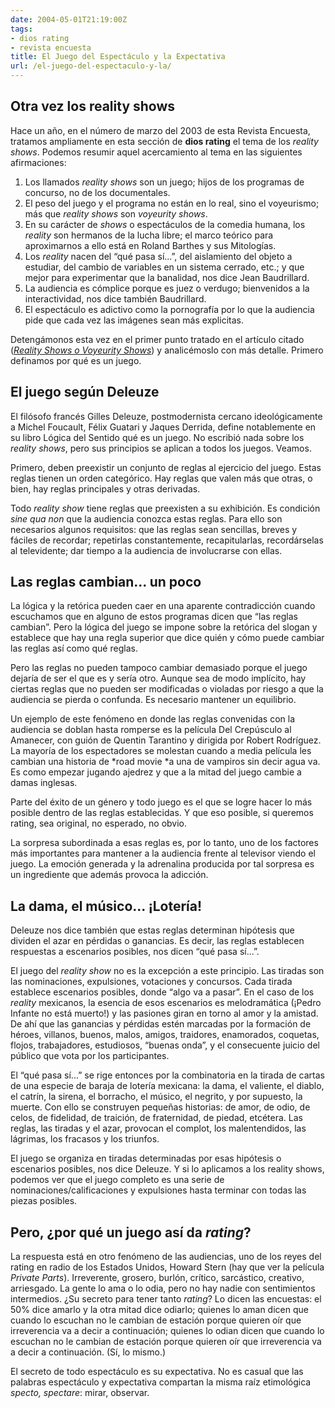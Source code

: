 ```yaml
---
date: 2004-05-01T21:19:00Z
tags:
- dios rating
- revista encuesta
title: El Juego del Espectáculo y la Expectativa
url: /el-juego-del-espectaculo-y-la/
---
```


## Otra vez los reality showsHace un año, en el número de marzo del 2003 de esta Revista Encuesta, tratamos ampliamente en esta sección de **dios rating** el tema de los *reality shows*. Podemos resumir aquel acercamiento al tema en las siguientes afirmaciones:1. Los llamados *reality shows* son un juego; hijos de los programas de concurso, no de los documentales.1. El peso del juego y el programa no están en lo real, sino el voyeurismo; más que *reality shows* son *voyeurity shows*.1. En su carácter de *shows* o espectáculos de la comedia humana, los *reality* son hermanos de la lucha libre; el marco teórico para aproximarnos a ello está en Roland Barthes y sus Mitologías.1. Los *reality* nacen del “qué pasa sí...”, del aislamiento del objeto a estudiar, del cambio de variables en un sistema cerrado, etc.; y que mejor para experimentar que la banalidad, nos dice Jean Baudrillard.1. La audiencia es cómplice porque es juez o verdugo; bienvenidos a la interactividad, nos dice también Baudrillard.1. El espectáculo es adictivo como la pornografía por lo que la audiencia pide que cada vez las imágenes sean más explicitas.Detengámonos esta vez en el primer punto tratado en el artículo citado (*<a href="http://efectoaudiencia.blogspot.com/2003/03/reality-shows-o-voyeurity-shows.html">Reality Shows o Voyeurity Shows</a>*) y analicémoslo con más detalle. Primero definamos por qué es un juego.## El juego según DeleuzeEl filósofo francés Gilles Deleuze, postmodernista cercano ideológicamente a Michel Foucault, Félix Guatari y Jaques Derrida, define notablemente  en su libro Lógica del Sentido qué es un juego. No escribió nada sobre los *reality shows*, pero sus principios se aplican a todos los juegos. Veamos.Primero, deben preexistir un conjunto de reglas al ejercicio del juego. Estas reglas tienen un orden categórico. Hay reglas que valen más que otras, o bien, hay reglas principales y otras derivadas.Todo *reality show* tiene reglas que preexisten a su exhibición. Es condición *sine qua non* que la audiencia conozca estas reglas. Para ello son necesarios algunos requisitos: que las reglas sean sencillas, breves y fáciles de recordar; repetirlas constantemente, recapitularlas, recordárselas al televidente; dar tiempo a la audiencia de involucrarse con ellas.## Las reglas cambian... un pocoLa lógica y la retórica pueden caer en una aparente contradicción cuando escuchamos que en alguno de estos programas dicen que “las reglas cambian”. Pero la lógica del juego se impone sobre la retórica del slogan y establece que hay una regla superior que dice quién y cómo puede cambiar las reglas así como qué reglas.Pero las reglas no pueden tampoco cambiar demasiado porque el juego dejaría de ser el que es y sería otro. Aunque sea de modo implícito, hay ciertas reglas que no pueden ser modificadas o violadas por riesgo a que la audiencia se pierda o confunda. Es necesario mantener un equilibrio.Un ejemplo de este fenómeno en donde las reglas convenidas con la audiencia se doblan hasta romperse es la película Del Crepúsculo al Amanecer, con guión de Quentin Tarantino y dirigida por Robert Rodríguez. La mayoría de los espectadores se molestan cuando a media película les cambian una historia de *road movie *a una de vampiros sin decir agua va. Es como empezar jugando ajedrez y que a la mitad del juego cambie a damas inglesas.Parte del éxito de un género y todo juego es el que se logre hacer lo más posible dentro de las reglas establecidas. Y que eso posible, si queremos rating, sea original, no esperado, no obvio.La sorpresa subordinada a esas reglas es, por lo tanto, uno de los factores más importantes para mantener a la audiencia frente al televisor viendo el juego. La emoción generada y la adrenalina producida por tal sorpresa es un ingrediente que además provoca la adicción.## La dama, el músico... ¡Lotería!Deleuze nos dice también que estas reglas determinan hipótesis que dividen el azar en pérdidas o ganancias. Es decir, las reglas establecen respuestas a escenarios posibles, nos dicen “qué pasa sí...”.El juego del *reality show* no es la excepción a este principio. Las tiradas son las nominaciones, expulsiones, votaciones y concursos. Cada tirada establece escenarios posibles, donde “algo va a pasar”. En el caso de los *reality* mexicanos, la esencia de esos escenarios es melodramática (¡Pedro Infante no está muerto!) y las pasiones giran en torno al amor y la amistad. De ahí que las ganancias y pérdidas estén marcadas por la formación de héroes, villanos, buenos, malos, amigos, traidores, enamorados, coquetas, flojos, trabajadores, estudiosos, “buenas onda”, y el consecuente juicio del público que vota por los participantes.El “qué pasa sí...” se rige entonces por la combinatoria en la tirada de cartas de una especie de baraja de lotería mexicana: la dama, el valiente, el diablo, el catrín, la sirena, el borracho, el músico, el negrito, y por supuesto, la muerte. Con ello se construyen pequeñas historias: de amor, de odio, de celos, de fidelidad, de traición, de fraternidad, de piedad, etcétera. Las reglas, las tiradas y el azar, provocan el complot, los malentendidos, las lágrimas, los fracasos y los triunfos.El juego se organiza en tiradas determinadas por esas hipótesis o escenarios posibles, nos dice Deleuze. Y si lo aplicamos a los reality shows, podemos ver que el juego completo es una serie de nominaciones/calificaciones y expulsiones hasta terminar con todas las piezas posibles.## Pero, ¿por qué un juego así da *rating*?La respuesta está en otro fenómeno de las audiencias, uno de los reyes del rating en radio de los Estados Unidos, Howard Stern (hay que ver la película *Private Parts*). Irreverente, grosero, burlón, crítico, sarcástico, creativo, arriesgado. La gente lo ama o lo odia, pero no hay nadie con sentimientos intermedios. ¿Su secreto para tener tanto *rating*? Lo dicen las encuestas: el 50% dice amarlo y la otra mitad dice odiarlo; quienes lo aman dicen que cuando lo escuchan no le cambian de estación porque quieren oír que irreverencia va a decir a continuación; quienes lo odian dicen que cuando lo escuchan no le cambian de estación porque quieren oír que irreverencia va a decir a continuación. (Sí, lo mismo.)El secreto de todo espectáculo es su expectativa. No es casual que las palabras espectáculo y expectativa compartan la misma raíz etimológica *specto, spectare*: mirar, observar.